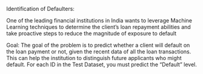 Identification of Defaulters:

One of the leading financial institutions in India wants to leverage Machine Learning techniques to determine the client’s loan repayment abilities and take proactive steps to reduce the magnitude of exposure to default 

Goal: The goal of the problem is to predict whether a client will default on the loan payment or not, given the recent data of all the loan transactions. This can help the institution to distinguish future applicants who might default. For each ID in the Test Dataset, you must predict the “Default” level.
